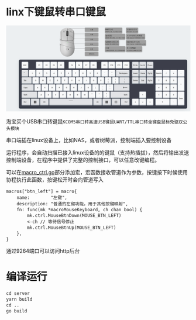 # linx下键鼠转串口键鼠

![PREVIEW](screenshot/image.png)

淘宝买个USB串口转键鼠```KCOM5串口转高速USB键鼠UART/TTL串口转全键盘鼠标免驱双公头模块```

串口端插在linux设备上，比如NAS，或者树莓派，控制端插入要控制设备

运行程序，会自动扫描已接入linux设备的的键鼠（支持热插拔），然后将输出发送控制端设备，在程序中提供了完整的控制接口，可以任意改键编程。

可以在[macro_ctrl.go](macro_ctrl.go)部分添加宏，宏函数接收管道作为参数，按键按下时候使用协程执行此函数，按键松开时会向管道写入
```golang
macros["btn_left"] = macro{
    name:        "左键",
    description: "普通的左键功能，用于其他按键映射",
    fn: func(mk *macroMouseKeyboard, ch chan bool) {
        mk.ctrl.MouseBtnDown(MOUSE_BTN_LEFT)
        <-ch // 等待信号停止
        mk.ctrl.MouseBtnUp(MOUSE_BTN_LEFT)
    },
}
```



通过9264端口可以访问http后台

# 编译运行
```shell
cd server
yarn build
cd ..
go build
```
